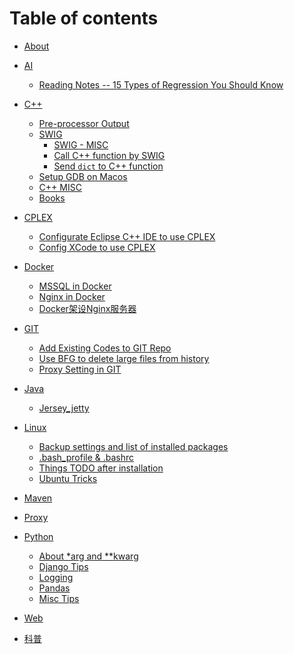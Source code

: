 # Table of contents

* [About](README.md)

* [AI]()
    * [Reading Notes -- 15 Types of Regression You Should Know](ai/reading__15-TYPES-OF-REGRESSION-YOU-SHOULD-KNOW.md)

* [C++]()
    * [Pre-processor Output](cpp/preprocessor_output.md)
    * [SWIG]()
        * [SWIG - MISC](cpp/swig/swig_misc.md)
        * [Call C++ function by SWIG](cpp/swig/call_cpp_by_swig.md)
        * [Send `dict` to C++ function](cpp/swig/send_dict_to_cpp.md)
    * [Setup GDB on Macos](cpp/gdb.md)
    * [C++ MISC](cpp/cpp_misc.md)
    * [Books](cpp/book.md)


* [CPLEX]()
    * [Configurate Eclipse C++ IDE to use CPLEX](cplex/config_cplex_in_eclipse_cpp.md)
    * [Config XCode to use CPLEX](cplex/config_xcode_for_cplex.md)

* [Docker]()
    * [MSSQL in Docker](docker/mssql_in_docker.md)
    * [Nginx in Docker](docker/nginx_in_docker.md)
    * [Docker架设Nginx服务器](docker/reading__Docker架设Nginx服务器.md)

* [GIT]()
    * [Add Existing Codes to GIT Repo](git/add_existing_codes_to_GIT.md)
    * [Use BFG to delete large files from history](git/use-BFG-delete-large-files-from-history.md)
    * [Proxy Setting in GIT](git/git_proxy.md)

* [Java]()
    * [Jersey_jetty](java/java轻量RESTful_api服务搭建-jersey_jetty.md)

* [Linux]()
    * [Backup settings and list of installed packages](linux/backup_setting_installed.md)
    * [.bash_profile & .bashrc](linux/bash_configuration.md)
    * [Things TODO after installation](linux/things_to_do_after_install.md)
    * [Ubuntu Tricks](linux/ubuntu_misc.md)

* [Maven](maven.md)

* [Proxy](proxy.md)

* [Python]()
    * [About *arg and **kwarg](python/multi-value_function.md)
    * [Django Tips](python/django.md)
    * [Logging](python/logging.md)
    * [Pandas](python/pandas.md)
    * [Misc Tips](python/python-misc-tips.md)

* [Web](web.md)

* [科普](for_son.md)